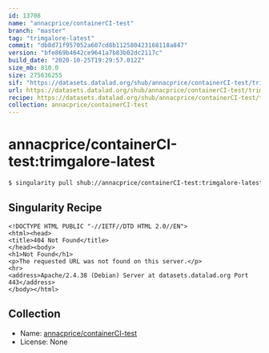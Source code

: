 ```yaml
---
id: 13708
name: "annacprice/containerCI-test"
branch: "master"
tag: "trimgalore-latest"
commit: "db8d71f957052a607cd8b112580423168118a847"
version: "bfe869b4642ce9641a7b83b02dc2117c"
build_date: "2020-10-25T19:29:57.012Z"
size_mb: 810.0
size: 275636255
sif: "https://datasets.datalad.org/shub/annacprice/containerCI-test/trimgalore-latest/2020-10-25-db8d71f9-bfe869b4/bfe869b4642ce9641a7b83b02dc2117c.sif"
url: https://datasets.datalad.org/shub/annacprice/containerCI-test/trimgalore-latest/2020-10-25-db8d71f9-bfe869b4/
recipe: https://datasets.datalad.org/shub/annacprice/containerCI-test/trimgalore-latest/2020-10-25-db8d71f9-bfe869b4/Singularity
collection: annacprice/containerCI-test
---
```


# annacprice/containerCI-test:trimgalore-latest

```bash
$ singularity pull shub://annacprice/containerCI-test:trimgalore-latest
```

## Singularity Recipe

```singularity
<!DOCTYPE HTML PUBLIC "-//IETF//DTD HTML 2.0//EN">
<html><head>
<title>404 Not Found</title>
</head><body>
<h1>Not Found</h1>
<p>The requested URL was not found on this server.</p>
<hr>
<address>Apache/2.4.38 (Debian) Server at datasets.datalad.org Port 443</address>
</body></html>
```

## Collection

 - Name: [annacprice/containerCI-test](https://github.com/annacprice/containerCI-test)
 - License: None

